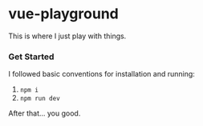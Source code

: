 # vue-playground

This is where I just play with things.

### Get Started

I followed basic conventions for installation and running:

1. `npm i`
2. `npm run dev`

After that... you good.
